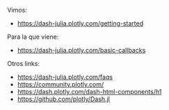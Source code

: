 Vimos:

- https://dash-julia.plotly.com/getting-started

Para la que viene:

- https://dash-julia.plotly.com/basic-callbacks

Otros links:

- https://dash-julia.plotly.com/faqs
- https://community.plotly.com/
- https://dash.plotly.com/dash-html-components/h1
- https://github.com/plotly/Dash.jl

